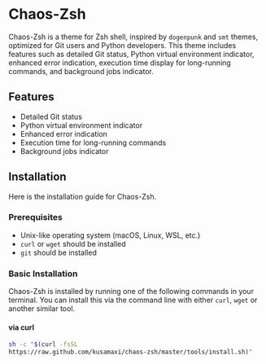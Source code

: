 # Chaos-Zsh

Chaos-Zsh is a theme for Zsh shell, inspired by `dogenpunk` and `smt` themes,
optimized for Git users and Python developers. This theme includes features
such as detailed Git status, Python virtual environment indicator, enhanced
error indication, execution time display for long-running commands, and
background jobs indicator.

## Features

- Detailed Git status
- Python virtual environment indicator
- Enhanced error indication
- Execution time for long-running commands
- Background jobs indicator

## Installation

Here is the installation guide for Chaos-Zsh.

### Prerequisites

- Unix-like operating system (macOS, Linux, WSL, etc.)
- `curl` or `wget` should be installed
- `git` should be installed

### Basic Installation

Chaos-Zsh is installed by running one of the following commands in your
terminal. You can install this via the command line with either `curl`, `wget`
or another similar tool.

#### via curl

```sh
sh -c "$(curl -fsSL
https://raw.github.com/kusamaxi/chaos-zsh/master/tools/install.sh)"
```
